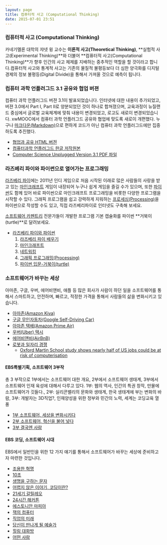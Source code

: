 ```yaml
---
layout: page
title: 컴퓨터적 사고 (Computational Thinking)
date: 2015-07-01 23:51
---
```


### 컴퓨터적 사고 (Computational Thinking)
 
카네기멜론 대학의 쟈넷 윙 교수는 **이론적 사고(Theoretical Thinking)**, **실험적 사고(Experimental Thinking)**와 더불어 **컴퓨터적 사고(Computational Thinking)**가 향후 인간의 사고 체제를 지배하는 중추적인 역할을 할 것이라고 합니다.컴퓨터적 사고와 통계적 사고는 기존의 물질적 불평등보다 더 심한 양극화를 디지털 경제의 정보 불평등(Digital Divide)을 통해서 가져올 것으로 예측이 됩니다.

### 컴퓨터 과학 언플러그드 3.1 **공유와 협업 버젼**
컴퓨터 과학 언플러그드 버젼 3.1이 발표되었습니다. 인터넷에 대한 내용이 추가되었고, 버젼 3.0에서 Part I, Part II로 양분되었던 것이 하나로 합쳐졌으며, 교육과정이 뉴질랜드 중심에서 글로벌 교육체계에 맞춰 내용이 변경되었고, 로고도 새로이 변경되었습니다. xwMOOC에서 컴퓨터 과학 언플러그드 공유와 협업에 맞도록 새로이 개편했다. 누구나 [마크다운(Markdown)](http://daringfireball.net/projects/markdown/)으로 편하게 코드가 아닌 컴퓨터 과학 언플러그드에만 집중하도록 추진했다.

- [협업과 공유 HTML 버젼](/computationalthinking/unplugged/index.html)
- [컴퓨터과학 언플러그드 한글 저작원본](https://github.com/statkclee/website-csunplugged/)
- [Computer Science Unplugged Version 3.1 PDF 파일](http://csunplugged.org/wp-content/uploads/2015/03/CSUnplugged_OS_2015_v3.1.pdf)

### 라즈베리 파이와 파이썬으로 열어가는 프로그래밍

[라즈베리 파이](https://www.raspberrypi.org/)에는 2011년 인디 게임으로 처음 시작된 이래로 많은 사람들의 사랑을 받고 있는 [마인크래프트](https://minecraft.net/) 게임이 내장되어 누구나 쉽게 게임을 즐길 수가 있으며, 또한 [파이썬](https://www.python.org/)도 함께 있어 바로 파이썬으로 마인크래프트 프로그래밍을 비롯한 다양한 프로그램을 시작할 수 있다. 그래픽 프로그램을 쉽고 강력하게 지워하는 [프로세싱(Processing)](https://processing.org/)을 파이썬으로 작성할 수도 있고, 직접 라즈베리파이로 인터넷도 구축해 보세요.

[소프트웨어 카펜트리](http://software-carpentry.org/) 전문가들이 개발한 프로그램 기본 캡슐화를 파이썬 **거북이(turtle)**로 달려보세요.

- [라즈베리 파이와 파이썬](raspberry-pi/index.html)
	1.  [라즈베리 파이 배우기](raspberry-pi/raspberry-pi/index.html)
	1.  [마인크래프트](raspberry-pi/minecraft/index.html)
	1.  [네트워킹](raspberry-pi/networking/index.html)
	1.  [그래픽 프로그래밍(Processing)](raspberry-pi/processing/index.html)
	1.  [파이썬 입문-거북이(turtle)](raspberry-pi/turtles/index-kr.html)

### 소프트웨어가 바꾸는 세상

아마존, 구글, 우버, 에어비앤비, 애플 등 많은 회사가 사람이 하던 일을 소프트웨어를 통해서 스마트하고, 안전하며, 빠르고, 적정한 가격을 통해서 사람들의 삶을 변화시키고 있습니다.

- [아마존(Amazon Kiva)](http://www.youtube.com/watch?v=aI_YQp3zoo8&amp;list=PL16A39FD504A786B1&amp;index=8)
- [구글 무인자동차(Google Self-Driving Car)](http://www.youtube.com/watch?v=cdgQpa1pUUE)
- [아마존 택배(Amazon Prime Air)](http://www.youtube.com/watch?v=98BIu9dpwHU)
- [우버(Uber) 택시](http://www.youtube.com/watch?v=P2M0RD7bhYY)
- [에어비앤비(AirBnB)](http://www.youtube.com/watch?v=SaOFuW011G8)
- [로봇과 일자리 경쟁](https://www.youtube.com/watch?v=7c_XO3Ouzts)
    - [Oxford Martin School study shows nearly half of US jobs could be at risk of computerisation](http://www.futuretech.ox.ac.uk/news-release-oxford-martin-school-study-shows-nearly-half-us-jobs-could-be-risk-computerisation)

#### EBS특별기획, 소프트웨어 3부작

총 3 부작으로 1부에서는 소프트웨어 대한 개요, 2부에서 소프트웨어 생태계, 3부에서 소프트웨어 인재 육성에 대해서 다루고 있다. 1부: 웹의 역사, 인간의 특권 창작, 만물에 소프트웨어가 깃들다., 2부: 실리콘밸리의 문화와 생태계, 한국 생태계에 부는 변화의 바람, 3부: 개발자는 3D직업?, 인재양성을 위한 정부와 민간의 노력,  세계는 코딩교육 열풍

- [1부 소프트웨어, 세상을 변화시키다](http://www.ebs.co.kr/replay/show?prodId=6785&amp;lectId=10233996&amp;gnbVal=1&amp;pageNum=1&amp;srchType=&amp;srchText=&amp;srchYear=&amp;srchMonth=)
- [2부 소프트웨어, 혁신을 불어 넣다](http://www.ebs.co.kr/replay/show?prodId=6785&amp;lectId=10233997&amp;gnbVal=1&amp;pageNum=1&amp;srchType=&amp;srchText=&amp;srchYear=&amp;srchMonth=)
- [3부 결국엔 사람](http://www.ebs.co.kr/replay/show?prodId=6785&amp;lectId=10233998&amp;gnbVal=1&amp;pageNum=1&amp;srchType=&amp;srchText=&amp;srchYear=&amp;srchMonth=)

#### EBS 코딩, 소프트웨어 시대

EBS에서 일반인을 위한 12 가지 얘기를 통해서 소프트웨어가 바꾸는 세상에 준비하고자 마련한 것입니다.

- [조용한 혁명](http://www.ebs.co.kr/replay/show?prodId=112912&amp;lectId=10253975)
- [10초](http://www.ebs.co.kr/replay/show?prodId=112912&amp;lectId=10255177)
- [생명을 구하는 문자](http://www.ebs.co.kr/replay/show?prodId=112912&amp;lectId=10256493)
- [어렵지 않은 이야기, 코딩이란?](http://www.ebs.co.kr/replay/show?prodId=112912&amp;lectId=10258277)
- [21세기 갈릴레오](http://www.ebs.co.kr/replay/show?prodId=112912&lectId=10259529)
- [24시간 해커톤](http://www.ebs.co.kr/replay/show?prodId=112912&lectId=10260818)
- [에스토니안 마피아](http://www.ebs.co.kr/replay/show?prodId=112912&lectId=10262018)
- [잭의 컴퓨터](http://www.ebs.co.kr/replay/show?prodId=112912&lectId=10264136)
- [직업의 미래](http://www.ebs.co.kr/replay/show?prodId=112912&lectId=10265316)
- [당신이 만나게 될 예술가](http://www.ebs.co.kr/replay/show?prodId=112912&lectId=10266775)
- [힐링 대화방](http://www.ebs.co.kr/replay/show?prodId=112912&lectId=10271075)
- [어떤 사람](http://www.ebs.co.kr/replay/show?prodId=112912&lectId=10272359)


